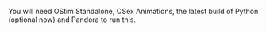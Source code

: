 You will need OStim Standalone, OSex Animations, the latest build of Python (optional now) and Pandora to run this.

